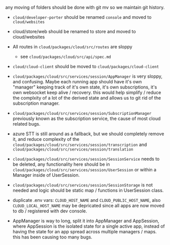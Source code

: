 any moving of folders should be done with git mv so we maintain git history.

- `cloud/developer-porter` should be renamed `console` and moved to `cloud/websites`

- cloud/store/web should be renamed to store and moved to cloud/websites

- All routes in `cloud/packages/cloud/src/routes` are sloppy
  - see `cloud/packages/cloud/src/api/spec.md`

- `cloud/cloud-client` should be moved to `cloud/packages/cloud-client`

- `cloud/packages/cloud/src/services/session/AppManager` is very sloppy, and confusing. Maybe each running app should have it's own "manager" keeping track of it's own state, it's own subscriptions, it's own websocket keep alive / recovery. this would help simplify / reduce the complxity of a lot of the derived state and allows us to git rid of the subscription manager.

- `cloud/packages/cloud/src/services/session/SubscriptionManager` previously known as the subscription service, the cause of most cloud related bugs.

- azure STT is still around as a fallback, but we should completely remove it, and reduce complexity of the
  `cloud/packages/cloud/src/services/session/transcription` and
  `cloud/packages/cloud/src/services/session/translation`

- `cloud/packages/cloud/src/services/session/SessionService` needs to be deleted, any functionality here should be in `cloud/packages/cloud/src/services/session/UserSession` or within a Manager inside of UserSession.

- `cloud/packages/cloud/src/services/session/SessionStorage` is not needed and logic should be static map / functions in UserSession class.

- duplicate .env vars: `CLOUD_HOST_NAME` and `CLOUD_PUBLIC_HOST_NAME`, also `CLOUD_LOCAL_HOST_NAME` may be depricated since all apps are now moved to db / registered with dev console.

- AppManager is way to long, split it into AppManager and AppSession, where AppSession is the isolated state for a single active app, instead of having the state for an app spread across multiple managers / maps. this has been causing too many bugs.
